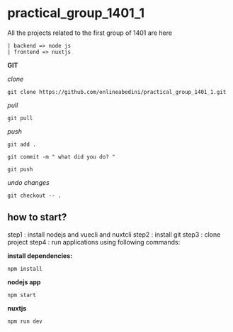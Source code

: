 # practical_group_1401_1
All the projects related to the first group of 1401 are here
```
| backend => node js
| frontend => nuxtjs
```

**GIT**

*clone*
```
git clone https://github.com/onlineabedini/practical_group_1401_1.git
```

*pull*
```
git pull
```

*push*
```
git add .
```
```
git commit -m " what did you do? "
```
```
git push
```

*undo changes*
```
git checkout -- .
```

## how to start?
step1 : install nodejs and vuecli and nuxtcli
step2 : install git 
step3 : clone project
step4 : run applications using following commands: 


**install dependencies:**
```
npm install
```

**nodejs app**
```
npm start
```

**nuxtjs**
```
npm run dev
```

